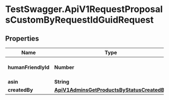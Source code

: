 # TestSwagger.ApiV1RequestProposalsCustomByRequestIdGuidRequest

## Properties

Name | Type | Description | Notes
------------ | ------------- | ------------- | -------------
**humanFriendlyId** | **Number** | Ключ заявки числом | [optional] 
**asin** | **String** | ASIN | [optional] 
**createdBy** | [**ApiV1AdminsGetProductsByStatusCreatedBy**](ApiV1AdminsGetProductsByStatusCreatedBy.md) |  | [optional] 


